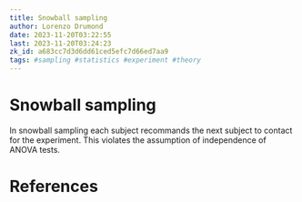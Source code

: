 ```yaml
---
title: Snowball sampling
author: Lorenzo Drumond
date: 2023-11-20T03:22:55
last: 2023-11-20T03:24:23
zk_id: a683cc7d3d6dd61ced5efc7d66ed7aa9
tags: #sampling #statistics #experiment #theory
---
```



# Snowball sampling
In snowball sampling each subject recommands the next subject to contact for the experiment. This violates the assumption of independence of ANOVA tests.

# References
